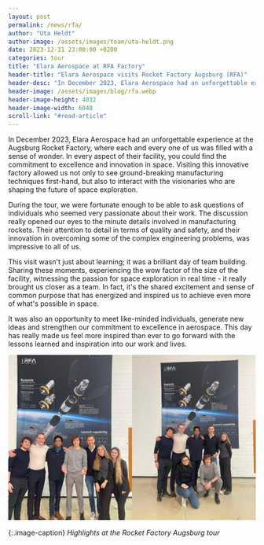 ```yaml
---
layout: post
permalink: /news/rfa/
author: "Uta Heldt"
author-image: /assets/images/team/uta-heldt.png
date: 2023-12-31 23:00:00 +0200
categories: tour
title: "Elara Aerospace at RFA Factory"
header-title: "Elara Aerospace visits Rocket Factory Augsburg (RFA)"
header-desc: "In December 2023, Elara Aerospace had an unforgettable experience at the Augsburg Rocket Factory, where each and every one of us was filled with a sense of wonder. In every aspect of their facility, you could find the commitment to excellence and innovation in space. Visiting this innovative factory allowed us not only to see ground-breaking manufacturing techniques first-hand, but also to interact with the visionaries who are shaping the future of space exploration. "
header-image: /assets/images/blog/rfa.webp
header-image-height: 4032
header-image-width: 6048
scroll-link: "#read-article"
---
```


In December 2023, Elara Aerospace had an unforgettable experience at the Augsburg Rocket Factory, where each and every one of us was filled with a sense of wonder. In every aspect of their facility, you could find the commitment to excellence and innovation in space. Visiting this innovative factory allowed us not only to see ground-breaking manufacturing techniques first-hand, but also to interact with the visionaries who are shaping the future of space exploration. 

During the tour, we were fortunate enough to be able to ask questions of individuals who seemed very passionate about their work. The discussion really opened our eyes to the minute details involved in manufacturing rockets. Their attention to detail in terms of quality and safety, and their innovation in overcoming some of the complex engineering problems, was impressive to all of us. 

This visit wasn't just about learning; it was a brilliant day of team building. Sharing these moments, experiencing the wow factor of the size of the facility, witnessing the passion for space exploration in real time - it really brought us closer as a team. In fact, it's the shared excitement and sense of common purpose that has energized and inspired us to achieve even more of what's possible in space. 

It was also an opportunity to meet like-minded individuals, generate new ideas and strengthen our commitment to excellence in aerospace. This day has really made us feel more inspired than ever to go forward with the lessons learned and inspiration into our work and lives.

![Highlights at the RFA tour](/assets/images/blog/rfa.webp)

{:.image-caption}
*Highlights at the Rocket Factory Augsburg tour*

